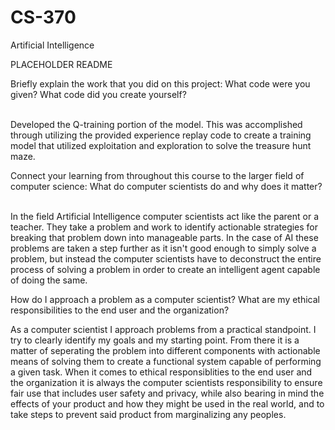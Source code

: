 # CS-370
Artificial Intelligence

PLACEHOLDER README

Briefly explain the work that you did on this project: What code were you given? What code did you create yourself?<br></br>

Developed the Q-training portion of the model. This was accomplished through utilizing the provided experience replay code to create a training model that utilized exploitation and exploration to solve the treasure hunt maze. 

Connect your learning from throughout this course to the larger field of computer science:
What do computer scientists do and why does it matter?<br></br>

In the field Artificial Intelligence computer scientists act like the parent or a teacher. They take a problem and work to identify actionable strategies for breaking that problem down into manageable parts. In the case of AI these problems are taken a step further as it isn't good enough to simply solve a problem, but instead the computer scientists have to deconstruct the entire process of solving a problem in order to create an intelligent agent capable of doing the same. 

How do I approach a problem as a computer scientist?
What are my ethical responsibilities to the end user and the organization?

As a computer scientist I approach problems from a practical standpoint. I try to clearly identify my goals and my starting point. From there it is a matter of seperating the problem into different components with actionable means of solving them to create a functional system capable of performing a given task. When it comes to ethical responsiblities to the end user and the organization it is always the computer scientists responsibility to ensure fair use that includes user safety and privacy, while also bearing in mind the effects of your product and how they might be used in the real world, and to take steps to prevent said product from marginalizing any peoples. 
